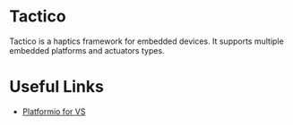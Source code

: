 # Tactico
Tactico is a haptics framework for embedded devices. It supports multiple embedded platforms and actuators types.

# Useful Links
 
- [Platformio for VS](https://docs.platformio.org/en/latest/integration/ide/visualstudio.html)

